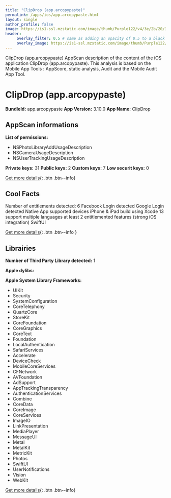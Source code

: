 ```yaml
---
title: "ClipDrop (app.arcopypaste)"
permalink: /apps/ios/app.arcopypaste.html
layout: single
author_profile: false
image: https://is1-ssl.mzstatic.com/image/thumb/Purple122/v4/3e/2b/20/3e2b2060-dfce-5c0f-bbf0-e727841b8f1f/AppIcon-1x_U007emarketing-0-7-0-sRGB-85-220.png/512x512bb.jpg
header: 
     overlay_filter: 0.5 # same as adding an opacity of 0.5 to a black background
     overlay_image: https://is1-ssl.mzstatic.com/image/thumb/Purple122/v4/3e/2b/20/3e2b2060-dfce-5c0f-bbf0-e727841b8f1f/AppIcon-1x_U007emarketing-0-7-0-sRGB-85-220.png/512x512bb.jpg
---
```

ClipDrop (app.arcopypaste) AppScan description of the content of the iOS application ClipDrop (app.arcopypaste). This analysis is based on the Mobile App Tools : AppScore, static analysis, Audit and the Mobile Audit App Tool.

# ClipDrop (app.arcopypaste)

**BundleId:** app.arcopypaste
**App Version:** 3.10.0
**App Name:** ClipDrop


## AppScan informations 

**List of permissions:** 
- NSPhotoLibraryAddUsageDescription
- NSCameraUsageDescription
- NSUserTrackingUsageDescription
  
  
**Private keys:** 31
**Public keys:** 2
**Custom keys:** 7
**Low securit keys:** 0
  
[Get more details](/pricing.html){: .btn .btn--info}

## Cool Facts

Number of entitlements detected: 6
Facebook Login detected
Google Login detected
Native App
supported devices iPhone & iPad
build using Xcode 13
support multiple languages
at least 2 entitlemented features (strong iOS integration)
SwiftUI
  
[Get more details](/pricing.html){: .btn .btn--info }

## Librairies 
**Number of Third Party Library detected:** 1


**Apple dylibs:**


**Apple System Library Frameworks:**
- UIKit
- Security
- SystemConfiguration
- CoreTelephony
- QuartzCore
- StoreKit
- CoreFoundation
- CoreGraphics
- CoreText
- Foundation
- LocalAuthentication
- SafariServices
- Accelerate
- DeviceCheck
- MobileCoreServices
- CFNetwork
- AVFoundation
- AdSupport
- AppTrackingTransparency
- AuthenticationServices
- Combine
- CoreData
- CoreImage
- CoreServices
- ImageIO
- LinkPresentation
- MediaPlayer
- MessageUI
- Metal
- MetalKit
- MetricKit
- Photos
- SwiftUI
- UserNotifications
- Vision
- WebKit


  
[Get more details](/pricing.html){: .btn .btn--info}

